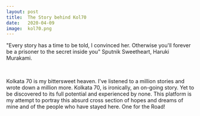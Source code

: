 ```yaml
---
layout: post
title:  The Story behind Kol70
date:   2020-04-09
image:  kol70.png
---
```


"Every story has a time to be told, I convinced her. Otherwise you'll forever be a prisoner to the secret inside you"
Sputnik Sweetheart, Haruki Murakami.
<p>&nbsp;</p>
Kolkata 70 is my bittersweet heaven. I've listened to a million stories and wrote down a million more. Kolkata 70, is ironically, an on-going story. Yet to be discovered to its full potential and experienced by none.
This platform is my attempt to portray this absurd cross section of hopes and dreams of mine and of the people who have stayed here.
One for the Road!

